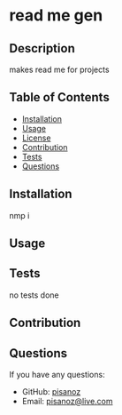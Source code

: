 # read me gen  

## Description 

makes read me for projects

## Table of Contents

* [Installation](#installation)
* [Usage](#Usage)
* [License](#license)
* [Contribution](#Contribution)
* [Tests](#Tests)
* [Questions](#Questions)

## Installation

nmp i

## Usage 



 

## Tests

no tests done

## Contribution



## Questions

If you have any questions:
  - GitHub: [pisanoz](https://github.com/pisanoz)
  - Email: [pisanoz@live.com](pisanoz@live.com)
